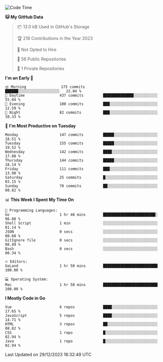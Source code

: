 <!--START_SECTION:waka-->
![Code Time](http://img.shields.io/badge/Code%20Time-944%20hrs%201%20min-blue)

**🐱 My GitHub Data** 

> 📦 13.0 kB Used in GitHub's Storage 
 > 
> 🏆 218 Contributions in the Year 2023
 > 
> 🚫 Not Opted to Hire
 > 
> 📜 56 Public Repositories 
 > 
> 🔑 1 Private Repositories 
 > 
**I'm an Early 🐤** 

```text
🌞 Morning                175 commits         ██████░░░░░░░░░░░░░░░░░░░   22.04 % 
🌆 Daytime                437 commits         ██████████████░░░░░░░░░░░   55.04 % 
🌃 Evening                100 commits         ███░░░░░░░░░░░░░░░░░░░░░░   12.59 % 
🌙 Night                  82 commits          ███░░░░░░░░░░░░░░░░░░░░░░   10.33 % 
```
📅 **I'm Most Productive on Tuesday** 

```text
Monday                   147 commits         █████░░░░░░░░░░░░░░░░░░░░   18.51 % 
Tuesday                  155 commits         █████░░░░░░░░░░░░░░░░░░░░   19.52 % 
Wednesday                142 commits         ████░░░░░░░░░░░░░░░░░░░░░   17.88 % 
Thursday                 144 commits         █████░░░░░░░░░░░░░░░░░░░░   18.14 % 
Friday                   111 commits         ███░░░░░░░░░░░░░░░░░░░░░░   13.98 % 
Saturday                 25 commits          █░░░░░░░░░░░░░░░░░░░░░░░░   03.15 % 
Sunday                   70 commits          ██░░░░░░░░░░░░░░░░░░░░░░░   08.82 % 
```


📊 **This Week I Spent My Time On** 

```text
💬 Programming Languages: 
Go                       1 hr 46 mins        ████████████████████████░   96.88 % 
Shell Script             1 min               ░░░░░░░░░░░░░░░░░░░░░░░░░   01.14 % 
JSON                     0 secs              ░░░░░░░░░░░░░░░░░░░░░░░░░   00.60 % 
GitIgnore file           0 secs              ░░░░░░░░░░░░░░░░░░░░░░░░░   00.49 % 
Bash                     0 secs              ░░░░░░░░░░░░░░░░░░░░░░░░░   00.34 % 

🔥 Editors: 
GoLand                   1 hr 50 mins        █████████████████████████   100.00 % 

💻 Operating System: 
Mac                      1 hr 50 mins        █████████████████████████   100.00 % 
```

**I Mostly Code in Go** 

```text
Vue                      6 repos             ████░░░░░░░░░░░░░░░░░░░░░   17.65 % 
JavaScript               5 repos             ████░░░░░░░░░░░░░░░░░░░░░   14.71 % 
HTML                     3 repos             ██░░░░░░░░░░░░░░░░░░░░░░░   08.82 % 
CSS                      1 repo              █░░░░░░░░░░░░░░░░░░░░░░░░   02.94 % 
Java                     1 repo              █░░░░░░░░░░░░░░░░░░░░░░░░   02.94 % 
```




 Last Updated on 29/12/2023 18:32:49 UTC
<!--END_SECTION:waka-->
